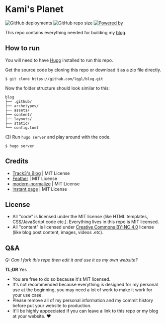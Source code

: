 # Kami's Planet

![GitHub deployments](https://img.shields.io/github/actions/workflow/status/lqgl/blog/gh-pages.yml?event=push&logo=github&style=flat-square)
![GitHub repo size](https://img.shields.io/github/repo-size/lqgl/blog?style=flat-square)
[![Powered by](https://img.shields.io/badge/powered%20by-hugo-ff4088?style=flat-square)](https://gohugo.io)

This repo contains everything needed for building my [blog](https://lqgl.cool).

## How to run

You will need to have [Hugo](https://gohugo.io/) installed to run this repo.

Get the source code by cloning this repo or download it as a zip file directly.

```
$ git clone https://github.com/lqgl/blog.git
```

Now the folder structure should look similar to this:

```
blog
├── .github/
├── archetypes/
├── assets/
├── content/
├── layouts/
├── static/
└── config.toml
```

(3) Run `hugo server` and play around with the code.

```
$ hugo server
```

## Credits

* [Track3's Blog](https://github.com/Track3/blog) | MIT License
* [Feather](https://github.com/feathericons/feather) | MIT License
* [modern-normalize](https://github.com/sindresorhus/modern-normalize) | MIT License
* [instant.page](https://github.com/instantpage/instant.page) | MIT License

## License

* All "code" is licensed under the MIT license (like HTML templates, CSS/JavaScript code etc.). Everything lives in this repo is MIT licensed.
* All "content" is licensed under [Creative Commons BY-NC 4.0](https://creativecommons.org/licenses/by-nc/4.0) license (like blog post content, images, videos .etc).

## Q&A

*Q: Can I fork this repo then edit it and use it as my own website?*

**TL;DR** Yes

* You are free to do so because it's MIT licensed.
* It's not recommended because everything is designed for my personal use at the beginning, you may need a lot of work to make it work for your use case.
* Please remove all of my personal information and my commit history before put your website to production.
* It'll be highly appceciated if you can leave a link to this repo or my blog at your website. ❤️
